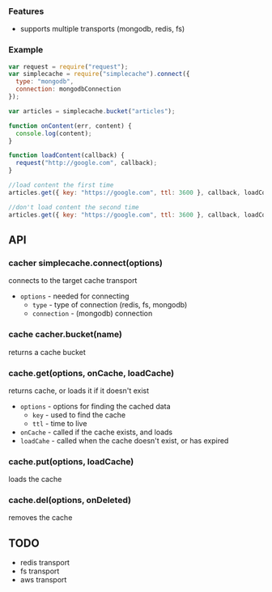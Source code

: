 ### Features

- supports multiple transports (mongodb, redis, fs)


### Example

```javascript
var request = require("request");
var simplecache = require("simplecache").connect({
  type: "mongodb",
  connection: mongodbConnection
});

var articles = simplecache.bucket("articles");

function onContent(err, content) {
  console.log(content);
}

function loadContent(callback) {
  request("http://google.com", callback);
}

//load content the first time
articles.get({ key: "https://google.com", ttl: 3600 }, callback, loadContent);

//don't load content the second time
articles.get({ key: "https://google.com", ttl: 3600 }, callback, loadContent);
```

## API

### cacher simplecache.connect(options)

connects to the target cache transport

- `options` - needed for connecting
  - `type` - type of connection (redis, fs, mongodb)
  - `connection` - (mongodb) connection

### cache cacher.bucket(name)

returns a cache bucket

### cache.get(options, onCache, loadCache)

returns cache, or loads it if it doesn't exist

- `options` - options for finding the cached data
  - `key` - used to find the cache
  - `ttl` - time to live
- `onCache` - called if the cache exists, and loads
- `loadCahe` - called when the cache doesn't exist, or has expired

### cache.put(options, loadCache)

loads the cache

### cache.del(options, onDeleted)

removes the cache


## TODO

- redis transport
- fs transport
- aws transport